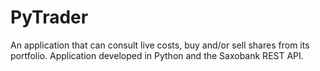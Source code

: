 # PyTrader
An application that can consult live costs, buy and/or sell shares from its portfolio.
Application developed in Python and the Saxobank REST API.
